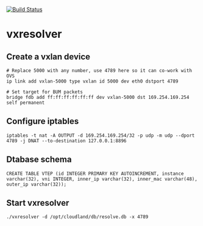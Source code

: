 [![Build Status](https://travis.ibm.com/cloudland/vxresolver.svg?token=V922FVR3sGqicTaYbfDJ&branch=master)](https://travis.ibm.com/cloudland/vxresolver)

# vxresolver

## Create a vxlan device

   ```
# Replace 5000 with any number, use 4789 here so it can co-work with OVS    
ip link add vxlan-5000 type vxlan id 5000 dev eth0 dstport 4789   

# Set target for BUM packets
bridge fdb add ff:ff:ff:ff:ff:ff dev vxlan-5000 dst 169.254.169.254 self permanent 
   ```

## Configure iptables
   ```
iptables -t nat -A OUTPUT -d 169.254.169.254/32 -p udp -m udp --dport 4789 -j DNAT --to-destination 127.0.0.1:8896
   ```

## Dtabase schema
   ```
CREATE TABLE VTEP (id INTEGER PRIMARY KEY AUTOINCREMENT, instance varchar(32), vni INTEGER, inner_ip varchar(32), inner_mac varchar(48), outer_ip varchar(32));
   ```
## Start vxresolver
   ```
./vxresolver -d /opt/cloudland/db/resolve.db -x 4789
   ```
